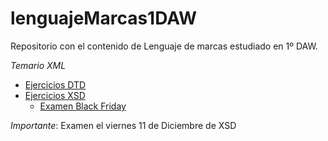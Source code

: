 # lenguajeMarcas1DAW

Repositorio con el contenido de Lenguaje de marcas estudiado en 1º DAW.

*Temario XML*
  - [Ejercicios DTD](https://github.com/alemolamg/lenguajeMarcas1DAW/tree/main/DTD-Ejercicios)
  - [Ejercicios XSD](https://github.com/alemolamg/lenguajeMarcas1DAW/tree/main/XSD-Ejercicios)
    * [Examen Black Friday](https://github.com/alemolamg/lenguajeMarcas1DAW/tree/main/XSD-Ejercicios/examenesRepaso/examenBlackFriday)

*Importante*: 
Examen el viernes 11 de Diciembre de XSD
